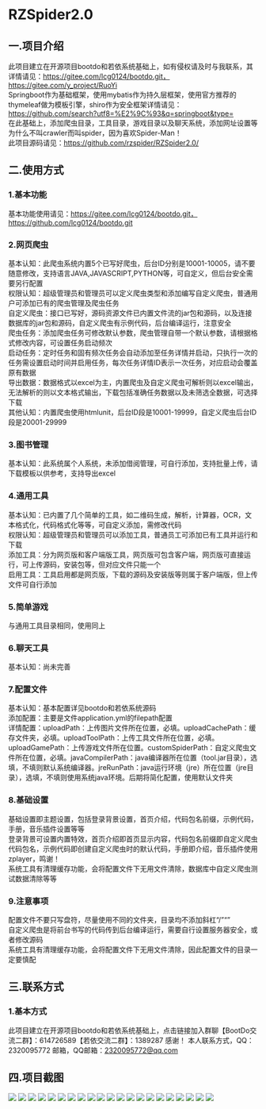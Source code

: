 # RZSpider2.0
## 一.项目介绍
此项目建立在开源项目bootdo和若依系统基础上，如有侵权请及时与我联系，其详情请见：https://gitee.com/lcg0124/bootdo.git，https://gitee.com/y_project/RuoYi  
Springboot作为基础框架，使用mybatis作为持久层框架，使用官方推荐的thymeleaf做为模板引擎，shiro作为安全框架详情请见：https://github.com/search?utf8=%E2%9C%93&q=springboot&type=  
在此基础上，添加爬虫目录，工具目录，游戏目录以及聊天系统，添加网址设置等  
为什么不叫crawler而叫spider，因为喜欢Spider-Man！  
此项目源码请见：https://github.com/rzspider/RZSpider2.0/  
## 二.使用方式
### 1.基本功能
基本功能使用请见：https://gitee.com/lcg0124/bootdo.git，https://github.com/lcg0124/bootdo.git
### 2.网页爬虫
基本认知：此爬虫系统内置5个已写好爬虫，后台ID分别是10001-10005，请不要随意修改，支持语言JAVA,JAVASCRIPT,PYTHON等，可自定义，但后台安全需要另行配置  
权限认知：超级管理员和管理员可以定义爬虫类型和添加编写自定义爬虫，普通用户可添加已有的爬虫管理及爬虫任务  
自定义爬虫：接口已写好，源码资源文件已内置文件流的jar包和源码，以及连接数据库的jar包和源码，自定义爬虫有示例代码，后台编译运行，注意安全  
爬虫任务：添加爬虫任务可修改默认参数，爬虫管理自带一个默认参数，请根据格式修改内容，可设置任务启动频次  
启动任务：定时任务和固有频次任务会自动添加至任务详情并启动，只执行一次的任务需设置启动时间并启用任务，每次任务详情ID表示一次任务，对应启动会覆盖原有数据  
导出数据：数据格式以excel为主，内置爬虫及自定义爬虫可解析则以excel输出，无法解析的则以文本格式输出，下载包括准确任务数据以及未筛选全数据，可选择下载  
其他认知：内置爬虫使用htmlunit，后台ID段是10001-19999，自定义爬虫后台ID段是20001-29999  
### 3.图书管理
基本认知：此系统属个人系统，未添加借阅管理，可自行添加，支持批量上传，请下载模板以供参考，支持导出excel
### 4.通用工具
基本认知：已内置了几个简单的工具，如二维码生成，解析，计算器，OCR，文本格式化，代码格式化等等，可自定义添加，需修改代码  
权限认知：超级管理员和管理员可以添加工具，普通员工可添加已有工具并运行和下载  
添加工具：分为网页版和客户端版工具，网页版可包含客户端，网页版可直接运行，可上传源码，安装包等，但对应文件只能一个  
启用工具：工具启用都是网页版，下载的源码及安装版等则属于客户端版，但上传文件可自行添加  
### 5.简单游戏
与通用工具目录相同，使用同上
### 6.聊天工具
基本认知：尚未完善
### 7.配置文件
基本认知：基本配置详见bootdo和若依系统源码  
添加配置：主要是文件application.yml的filepath配置  
详情配置：uploadPath：上传图片文件所在位置，必填。uploadCachePath：缓存文件夹，必填。uploadToolPath：上传工具文件所在位置，必填。 uploadGamePath：上传游戏文件所在位置。customSpiderPath：自定义爬虫文件所在位置，必填。javaCompilerPath：java编译器所在位置（tool.jar目录），选填，不填则默认系统编译器。jreRunPath：java运行环境（jre）所在位置（jre目录），选填，不填则使用系统java环境。后期将简化配置，使用默认文件夹  
### 8.基础设置
基础设置即主题设置，包括登录背景设置，首页介绍，代码包名前缀，示例代码，手册，音乐插件设置等等  
登录背景可设置内置特效，首页介绍即首页显示内容，代码包名前缀即自定义爬虫代码包名，示例代码即创建自定义爬虫时的默认代码，手册即介绍，音乐插件使用zplayer，鸣谢！  
系统工具有清理缓存功能，会将配置文件下无用文件清除，数据库中自定义爬虫测试数据清除等等  
### 9.注意事项
配置文件不要只写盘符，尽量使用不同的文件夹，目录均不添加斜杠“/”“”  
自定义爬虫是将前台书写的代码传到后台编译运行，需要自行设置服务器安全，或者修改源码  
系统工具有清理缓存功能，会将配置文件下无用文件清除，因此配置文件的目录一定要慎配  
## 三.联系方式
### 1.基本方式
此项目建立在开源项目bootdo和若依系统基础上，点击链接加入群聊【BootDo交流二群】：614726589【若依交流二群】：1389287 感谢！
本人联系方式，QQ：2320095772
邮箱，QQ邮箱：2320095772@qq.com
## 四.项目截图
![](https://github.com/ricozhou/RZSpider2.0/raw/master/RZSpider2.0/image/20180809120334.png) 
![](https://github.com/ricozhou/RZSpider2.0/raw/master/RZSpider2.0/image/20180809120414.png) 
![](https://github.com/ricozhou/RZSpider2.0/raw/master/RZSpider2.0/image/20180809120451.png) 
![](https://github.com/ricozhou/RZSpider2.0/raw/master/RZSpider2.0/image/20180809120507.png) 
![](https://github.com/ricozhou/RZSpider2.0/raw/master/RZSpider2.0/image/20180809120601.png) 
![](https://github.com/ricozhou/RZSpider2.0/raw/master/RZSpider2.0/image/20180809120611.png) 
![](https://github.com/ricozhou/RZSpider2.0/raw/master/RZSpider2.0/image/20180809120629.png) 
![](https://github.com/ricozhou/RZSpider2.0/raw/master/RZSpider2.0/image/20180809120638.png) 
![](https://github.com/ricozhou/RZSpider2.0/raw/master/RZSpider2.0/image/20180809120651.png) 
![](https://github.com/ricozhou/RZSpider2.0/raw/master/RZSpider2.0/image/20180809120707.png) 
![](https://github.com/ricozhou/RZSpider2.0/raw/master/RZSpider2.0/image/20180809120732.png) 
![](https://github.com/ricozhou/RZSpider2.0/raw/master/RZSpider2.0/image/20180809121526.png) 
![](https://github.com/ricozhou/RZSpider2.0/raw/master/RZSpider2.0/image/20180809121547.png) 
![](https://github.com/ricozhou/RZSpider2.0/raw/master/RZSpider2.0/image/20180809121609.png) 
![](https://github.com/ricozhou/RZSpider2.0/raw/master/RZSpider2.0/image/20180809121653.png) 
![](https://github.com/ricozhou/RZSpider2.0/raw/master/RZSpider2.0/image/20180809121735.png) 
![](https://github.com/ricozhou/RZSpider2.0/raw/master/RZSpider2.0/image/20180809121823.png) 
![](https://github.com/ricozhou/RZSpider2.0/raw/master/RZSpider2.0/image/20180809121844.png) 
![](https://github.com/ricozhou/RZSpider2.0/raw/master/RZSpider2.0/image/20180809121956.png) 
![](https://github.com/ricozhou/RZSpider2.0/raw/master/RZSpider2.0/image/20180809122045.png) 
![](https://github.com/ricozhou/RZSpider2.0/raw/master/RZSpider2.0/image/20180809122145.png) 
